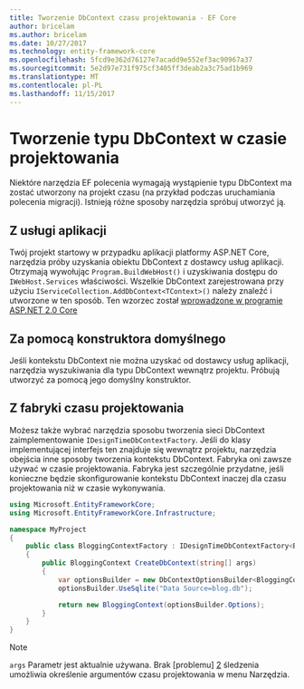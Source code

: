 ```yaml
---
title: Tworzenie DbContext czasu projektowania - EF Core
author: bricelam
ms.author: bricelam
ms.date: 10/27/2017
ms.technology: entity-framework-core
ms.openlocfilehash: 5fcd9e362d76127e7acadd9e552ef3ac90967a37
ms.sourcegitcommit: 5e2d97e731f975cf3405ff3deab2a3c75ad1b969
ms.translationtype: MT
ms.contentlocale: pl-PL
ms.lasthandoff: 11/15/2017
---
```

<a name="design-time-dbcontext-creation"></a>Tworzenie typu DbContext w czasie projektowania
==============================
Niektóre narzędzia EF polecenia wymagają wystąpienie typu DbContext ma zostać utworzony na projekt czasu (na przykład podczas uruchamiania polecenia migracji). Istnieją różne sposoby narzędzia spróbuj utworzyć ją.

<a name="from-application-services"></a>Z usługi aplikacji
-------------------------
Twój projekt startowy w przypadku aplikacji platformy ASP.NET Core, narzędzia próby uzyskania obiektu DbContext z dostawcy usług aplikacji. Otrzymają wywołując `Program.BuildWebHost()` i uzyskiwania dostępu do `IWebHost.Services` właściwości. Wszelkie DbContext zarejestrowana przy użyciu `IServiceCollection.AddDbContext<TContext>()` należy znaleźć i utworzone w ten sposób. Ten wzorzec został [wprowadzone w programie ASP.NET 2.0 Core][1]

<a name="using-the-default-constructor"></a>Za pomocą konstruktora domyślnego
-----------------------------
Jeśli kontekstu DbContext nie można uzyskać od dostawcy usług aplikacji, narzędzia wyszukiwania dla typu DbContext wewnątrz projektu. Próbują utworzyć za pomocą jego domyślny konstruktor.

<a name="from-a-design-time-factory"></a>Z fabryki czasu projektowania
--------------------------
Możesz także wybrać narzędzia sposobu tworzenia sieci DbContext zaimplementowanie `IDesignTimeDbContextFactory`. Jeśli do klasy implementującej interfejs ten znajduje się wewnątrz projektu, narzędzia obejścia inne sposoby tworzenia kontekstu DbContext.
Fabryka oni zawsze używać w czasie projektowania. Fabryka jest szczególnie przydatne, jeśli konieczne będzie skonfigurowanie kontekstu DbContext inaczej dla czasu projektowania niż w czasie wykonywania.

``` csharp
using Microsoft.EntityFrameworkCore;
using Microsoft.EntityFrameworkCore.Infrastructure;

namespace MyProject
{
    public class BloggingContextFactory : IDesignTimeDbContextFactory<BloggingContext>
    {
        public BloggingContext CreateDbContext(string[] args)
        {
            var optionsBuilder = new DbContextOptionsBuilder<BloggingContext>();
            optionsBuilder.UseSqlite("Data Source=blog.db");

            return new BloggingContext(optionsBuilder.Options);
        }
    }
}
```

> [!NOTE]
> `args` Parametr jest aktualnie używana. Brak [problemu] [ 2] śledzenia umożliwia określenie argumentów czasu projektowania w menu Narzędzia.

  [1]: https://docs.microsoft.com/aspnet/core/migration/1x-to-2x/#update-main-method-in-programcs
  [2]: https://github.com/aspnet/EntityFrameworkCore/issues/8332
